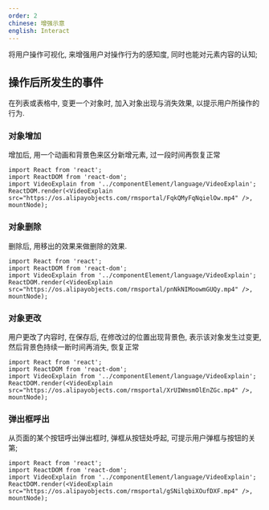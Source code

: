 ```yaml
---
order: 2
chinese: 增强示意
english: Interact
---
```




将用户操作可视化, 来增强用户对操作行为的感知度, 同时也能对元素内容的认知;

## 操作后所发生的事件

在列表或表格中, 变更一个对象时, 加入对象出现与消失效果, 以提示用户所操作的行为.

### 对象增加

增加后, 用一个动画和背景色来区分新增元素, 过一段时间再恢复正常

```__react
import React from 'react';
import ReactDOM from 'react-dom';
import VideoExplain from '../componentElement/language/VideoExplain';
ReactDOM.render(<VideoExplain src="https://os.alipayobjects.com/rmsportal/FqkQMyFqNqielOw.mp4" />, mountNode);
```

### 对象删除

删除后, 用移出的效果来做删除的效果.

```__react
import React from 'react';
import ReactDOM from 'react-dom';
import VideoExplain from '../componentElement/language/VideoExplain';
ReactDOM.render(<VideoExplain src="https://os.alipayobjects.com/rmsportal/pnNkNIMoowmGUQy.mp4" />, mountNode);
```

### 对象更改

用户更改了内容时, 在保存后, 在修改过的位置出现背景色, 表示该对象发生过变更, 然后背景色持续一断时间再消失, 恢复正常

```__react
import React from 'react';
import ReactDOM from 'react-dom';
import VideoExplain from '../componentElement/language/VideoExplain';
ReactDOM.render(<VideoExplain src="https://os.alipayobjects.com/rmsportal/XrUIWmsmOlEnZGc.mp4" />, mountNode);
```

### 弹出框呼出

从页面的某个按钮呼出弹出框时, 弹框从按钮处呼起, 可提示用户弹框与按钮的关第;

```__react
import React from 'react';
import ReactDOM from 'react-dom';
import VideoExplain from '../componentElement/language/VideoExplain';
ReactDOM.render(<VideoExplain src="https://os.alipayobjects.com/rmsportal/gSNilqbiXOufDXF.mp4" />, mountNode);
```
